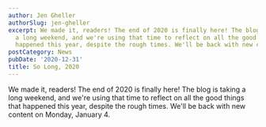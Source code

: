 ```yaml
---
author: Jen Gheller
authorSlug: jen-gheller
excerpt: We made it, readers! The end of 2020 is finally here! The blog is taking
  a long weekend, and we're using that time to reflect on all the good things that
  happened this year, despite the rough times. We'll be back with new content on Monday,...
postCategory: News
pubDate: '2020-12-31'
title: So Long, 2020
---
```

We made it, readers! The end of 2020 is finally here! The blog is taking a long weekend, and we're using that time to reflect on all the good things that happened this year, despite the rough times. We'll be back with new content on Monday, January 4.